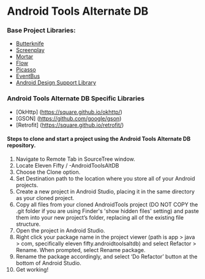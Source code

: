# Android Tools Alternate DB

### Base Project Libraries:
* [Butterknife](https://jakewharton.github.io/butterknife/)
* [Screenplay](https://github.com/weefbellington/screenplay)
* [Mortar](https://github.com/square/mortar)
* [Flow](https://github.com/square/flow)
* [Picasso](https://square.github.io/picasso/)
* [EventBus](https://greenrobot.github.io/EventBus/)
* [Android Design Support Library](http://android-developers.blogspot.com/2015/05/android-design-support-library.html)

### Android Tools Alternate DB Specific Libraries
* [OkHttp] (https://square.github.io/okhttp/)
* [GSON] (https://github.com/google/gson)
* [Retrofit] (https://square.github.io/retrofit/)

#### Steps to clone and start a project using the Android Tools Alternate DB repository.
1. Navigate to Remote Tab in SourceTree window.
2. Locate Eleven Fifty / -AndroidToolsAltDB
3. Choose the Clone option.
4. Set Destination path to the location where you store all of your Android projects.
5. Create a new project in Android Studio, placing it in the same directory as your cloned project.
6. Copy all files from your cloned AndroidTools project (DO NOT COPY the .git folder if you are using Finder's 'show hidden files' setting) and paste them into your new project’s  folder, replacing all of the existing file structure.
7. Open the project in Android Studio.
8. Right click your package name in the project viewer (path is app > java > com, specifically eleven fifty.androidtoolsaltdb) and select Refactor > Rename. When prompted, select Rename package.
9. Rename the package accordingly, and select ‘Do Refactor’ button at the bottom of Android Studio.
10. Get working!
